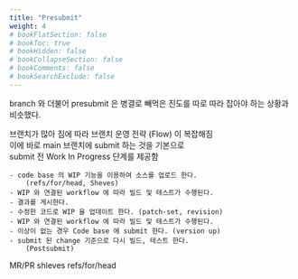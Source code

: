 ```yaml
---
title: "Presubmit"
weight: 4
# bookFlatSection: false
# bookToc: true
# bookHidden: false
# bookCollapseSection: false
# bookComments: false
# bookSearchExclude: false
---
```


branch 와 더불어 presubmit 은 병결로 빼먹은 진도를 따로 따라 잡아야 하는 상황과 비슷했다.  


브랜치가 많아 짐에 따라 브랜치 운영 전략 (Flow) 이 복잡해짐  
이에 바로 main 브랜치에 submit 하는 것을 기본으로  
submit 전 Work In Progress 단계를 제공함  

    - code base 의 WIP 기능을 이용하여 소스를 업로드 한다.  
        (refs/for/head, Sheves)
    - WIP 와 연결된 workflow 에 따라 빌드 및 테스트가 수행된다.
    - 결과를 게시한다.
    - 수정한 코드로 WIP 을 업데이트 한다. (patch-set, revision)
    - WIP 와 연결된 workflow 에 따라 빌드 및 테스트가 수행된다.
    - 이상이 없는 경우 Code base 에 submit 한다. (version up)
    - submit 된 change 기준으로 다시 빌드, 테스트 한다.  
        (Postsubmit)

MR/PR 
shleves
refs/for/head